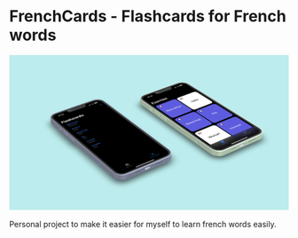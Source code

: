 # FrenchCards - Flashcards for French words
<img src="/Screenshot.png">

Personal project to make it easier for myself to learn french words easily.
